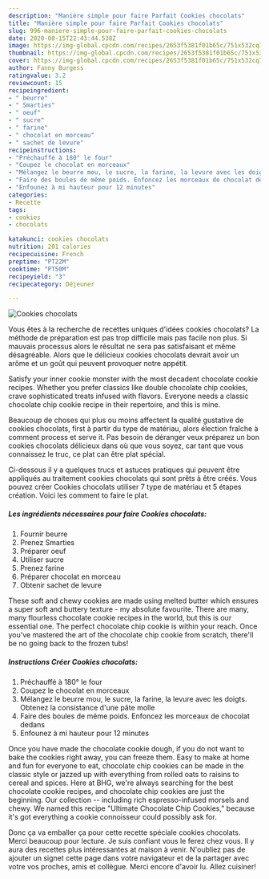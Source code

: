 ```yaml
---
description: "Manière simple pour faire Parfait Cookies chocolats"
title: "Manière simple pour faire Parfait Cookies chocolats"
slug: 996-maniere-simple-pour-faire-parfait-cookies-chocolats
date: 2020-08-15T22:43:44.538Z
image: https://img-global.cpcdn.com/recipes/2653f5381f01b65c/751x532cq70/cookies-chocolats-photo-principale-de-la-recette.jpg
thumbnail: https://img-global.cpcdn.com/recipes/2653f5381f01b65c/751x532cq70/cookies-chocolats-photo-principale-de-la-recette.jpg
cover: https://img-global.cpcdn.com/recipes/2653f5381f01b65c/751x532cq70/cookies-chocolats-photo-principale-de-la-recette.jpg
author: Fanny Burgess
ratingvalue: 3.2
reviewcount: 15
recipeingredient:
- " beurre"
- " Smarties"
- " oeuf"
- " sucre"
- " farine"
- " chocolat en morceau"
- " sachet de levure"
recipeinstructions:
- "Préchauffé à 180° le four"
- "Coupez le chocolat en morceaux"
- "Mélangez le beurre mou, le sucre, la farine, la levure avec les doigts. Obtenez la consistance d&#39;une pâte molle"
- "Faire des boules de même poids. Enfoncez les morceaux de chocolat dedans"
- "Enfounez à mi hauteur pour 12 minutes"
categories:
- Recette
tags:
- cookies
- chocolats

katakunci: cookies chocolats 
nutrition: 201 calories
recipecuisine: French
preptime: "PT22M"
cooktime: "PT50M"
recipeyield: "3"
recipecategory: Déjeuner

---
```



![Cookies chocolats](https://img-global.cpcdn.com/recipes/2653f5381f01b65c/751x532cq70/cookies-chocolats-photo-principale-de-la-recette.jpg)

Vous êtes à la recherche de recettes uniques d'idées cookies chocolats? La méthode de préparation est pas trop difficile mais pas facile non plus. Si mauvais processus alors le résultat ne sera pas satisfaisant et même désagréable. Alors que le délicieux cookies chocolats devrait avoir un arôme et un goût qui peuvent provoquer notre appétit.

Satisfy your inner cookie monster with the most decadent chocolate cookie recipes. Whether you prefer classics like double chocolate chip cookies, crave sophisticated treats infused with flavors. Everyone needs a classic chocolate chip cookie recipe in their repertoire, and this is mine.

Beaucoup de choses qui plus ou moins affectent la qualité gustative de cookies chocolats, first à partir du type de matériau, alors élection fraîche à comment process et serve it. Pas besoin de déranger veux préparez un bon cookies chocolats délicieux dans où que vous soyez, car tant que vous connaissez le truc, ce plat can être plat spécial.


Ci-dessous il y a quelques trucs et astuces pratiques qui peuvent être appliqués au traitement cookies chocolats qui sont prêts à être créés. Vous pouvez créer Cookies chocolats utiliser 7 type de matériau et 5 étapes création. Voici les comment to faire le plat.

<!--inarticleads1-->

##### Les ingrédients nécessaires pour faire Cookies chocolats:

1. Fournir  beurre
1. Prenez  Smarties
1. Préparer  oeuf
1. Utiliser  sucre
1. Prenez  farine
1. Préparer  chocolat en morceau
1. Obtenir  sachet de levure


These soft and chewy cookies are made using melted butter which ensures a super soft and buttery texture - my absolute favourite. There are many, many flourless chocolate cookie recipes in the world, but this is our essential one. The perfect chocolate chip cookie is within your reach. Once you&#39;ve mastered the art of the chocolate chip cookie from scratch, there&#39;ll be no going back to the frozen tubs! 

<!--inarticleads2-->

##### Instructions Créer Cookies chocolats:

1. Préchauffé à 180° le four
1. Coupez le chocolat en morceaux
1. Mélangez le beurre mou, le sucre, la farine, la levure avec les doigts. Obtenez la consistance d&#39;une pâte molle
1. Faire des boules de même poids. Enfoncez les morceaux de chocolat dedans
1. Enfounez à mi hauteur pour 12 minutes


Once you have made the chocolate cookie dough, if you do not want to bake the cookies right away, you can freeze them. Easy to make at home and fun for everyone to eat, chocolate chip cookies can be made in the classic style or jazzed up with everything from rolled oats to raisins to cereal and spices. Here at BHG, we&#39;re always searching for the best chocolate cookie recipes, and chocolate chip cookies are just the beginning. Our collection -- including rich espresso-infused morsels and chewy. We named this recipe &#34;Ultimate Chocolate Chip Cookies,&#34; because it&#39;s got everything a cookie connoisseur could possibly ask for. 


Donc ça va emballer ça pour cette recette spéciale cookies chocolats. Merci beaucoup pour lecture. Je suis confiant vous le ferez chez vous. Il y aura des recettes plus  intéressantes at maison à venir. N'oubliez pas de ajouter un signet cette page dans votre navigateur et de la partager avec votre vos proches, amis et collègue. Merci encore d'avoir lu. Allez cuisiner!
